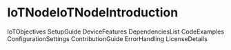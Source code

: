 # IoTNodeIoTNodeIntroduction
IoTObjectives
SetupGuide
DeviceFeatures
DependenciesList
CodeExamples
ConfigurationSettings
ContributionGuide
ErrorHandling
LicenseDetails
